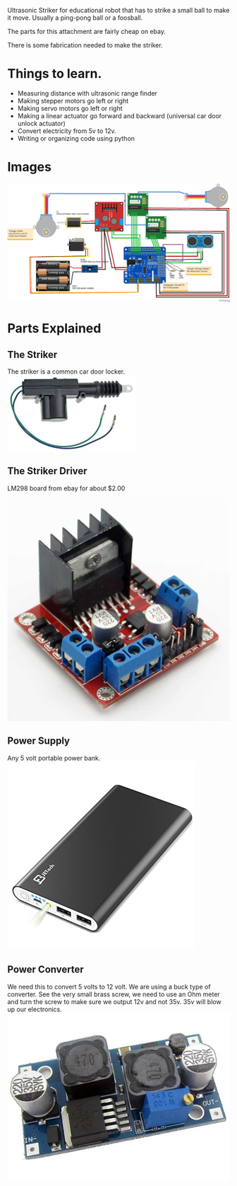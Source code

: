 Ultrasonic Striker for educational robot that has to strike a small ball to make it move.  Usually a ping-pong ball or a foosball.

The parts for this attachment are fairly cheap on ebay.

There is some fabrication needed to make the striker.

# Things to learn.

* Measuring distance with ultrasonic range finder
* Making stepper motors go left or right
* Making servo motors go left or right
* Making a linear actuator go forward and backward (universal car door unlock actuator)
* Convert electricity from 5v to 12v.
* Writing or organizing code using python

# Images

![Wiring Diagram](https://github.com/ericrohlfs/ultrasonicstriker/raw/master/images/UltrasonicStriker.png "Wiring Diagram")

# Parts Explained

## The Striker

The striker is a common car door locker.  
![Universal Car Door Lock Actuator](https://github.com/ericrohlfs/ultrasonicstriker/raw/master/images/UniversalDoorLockActuator.jpg)

## The Striker Driver

LM298 board from ebay for about $2.00

![LM298](https://github.com/ericrohlfs/ultrasonicstriker/raw/master/images/LM298.jpg)

## Power Supply

Any 5 volt portable power bank.
![Power Bank](https://github.com/ericrohlfs/ultrasonicstriker/raw/master/images/5vPortablePowerBank.jpg)

## Power Converter

We need this to convert 5 volts to 12 volt.  We are using a buck type of converter.
See the very small brass screw, we need to use an Ohm meter and turn the screw to make sure we output 12v and not 35v.  35v will blow up our electronics.
![Buck Power Up](https://github.com/ericrohlfs/ultrasonicstriker/raw/master/images/xl6009-PowerConverter.jpg)
